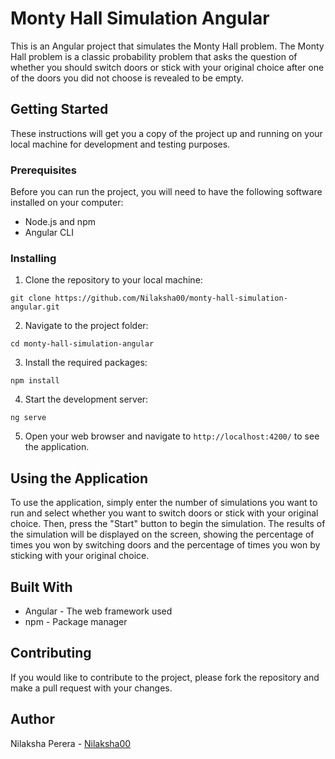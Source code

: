 # Monty Hall Simulation Angular

This is an Angular project that simulates the Monty Hall problem. The Monty Hall problem is a classic probability problem that asks the question of whether you should switch doors or stick with your original choice after one of the doors you did not choose is revealed to be empty.

## Getting Started

These instructions will get you a copy of the project up and running on your local machine for development and testing purposes.

### Prerequisites

Before you can run the project, you will need to have the following software installed on your computer:

- Node.js and npm
- Angular CLI

### Installing

1. Clone the repository to your local machine:

`git clone https://github.com/Nilaksha00/monty-hall-simulation-angular.git`

2. Navigate to the project folder:

`cd monty-hall-simulation-angular`

3. Install the required packages:

`npm install`

4. Start the development server:

`ng serve`

5. Open your web browser and navigate to `http://localhost:4200/` to see the application.

## Using the Application

To use the application, simply enter the number of simulations you want to run and select whether you want to switch doors or stick with your original choice. Then, press the "Start" button to begin the simulation. The results of the simulation will be displayed on the screen, showing the percentage of times you won by switching doors and the percentage of times you won by sticking with your original choice.

## Built With

- Angular - The web framework used
- npm - Package manager

## Contributing

If you would like to contribute to the project, please fork the repository and make a pull request with your changes.

## Author

Nilaksha Perera - [Nilaksha00](https://github.com/Nilaksha00)



